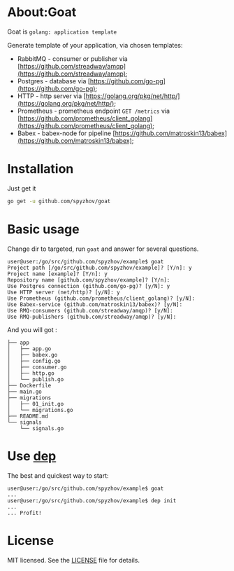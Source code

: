# About:Goat

Goat is `golang: application template`

Generate template of your application, via chosen templates:
* RabbitMQ - consumer or publisher via [https://github.com/streadway/amqp](https://github.com/streadway/amqp);
* Postgres - database via [https://github.com/go-pg](https://github.com/go-pg);
* HTTP - http server via [https://golang.org/pkg/net/http/](https://golang.org/pkg/net/http/);
* Prometheus - prometheus endpoint `GET /metrics` via [https://github.com/prometheus/client_golang](https://github.com/prometheus/client_golang);
* Babex - babex-node for pipeline [https://github.com/matroskin13/babex](https://github.com/matroskin13/babex);

# Installation

Just get it

```bash
go get -u github.com/spyzhov/goat
```

# Basic usage

Change dir to targeted, run `goat` and answer for several questions.

```
user@user:/go/src/github.com/spyzhov/example$ goat
Project path [/go/src/github.com/spyzhov/example]? [Y/n]: y 
Project name [example]? [Y/n]: y
Repository name [github.com/spyzhov/example]? [Y/n]: 
Use Postgres connection (github.com/go-pg)? [y/N]: y 
Use HTTP server (net/http)? [y/N]: y
Use Prometheus (github.com/prometheus/client_golang)? [y/N]: 
Use Babex-service (github.com/matroskin13/babex)? [y/N]: 
Use RMQ-consumers (github.com/streadway/amqp)? [y/N]: 
Use RMQ-publishers (github.com/streadway/amqp)? [y/N]:
```

And you will got :

```
├── app
│   ├── app.go
│   ├── babex.go
│   ├── config.go
│   ├── consumer.go
│   ├── http.go
│   └── publish.go
├── Dockerfile
├── main.go
├── migrations
│   ├── 01_init.go
│   └── migrations.go
├── README.md
└── signals
    └── signals.go
```

# Use [dep](https://github.com/golang/dep)

The best and quickest way to start:
```
user@user:/go/src/github.com/spyzhov/example$ goat
...
user@user:/go/src/github.com/spyzhov/example$ dep init
...
... Profit!
```

# License

MIT licensed. See the [LICENSE](LICENSE) file for details.
